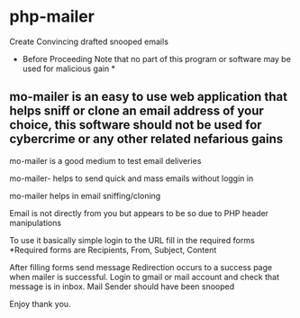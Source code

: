 # php-mailer
Create Convincing drafted snooped emails

* Before Proceeding Note that no part of this program or software may be used for malicious gain *

mo-mailer is an easy to use web application that helps sniff or clone an email address of your choice, this software should not be used for cybercrime or any other related nefarious gains
----------------------------------------------------------------------------------------------------
mo-mailer is a good medium to test email deliveries 

mo-mailer- helps to send quick and mass emails without loggin in

mo-mailer helps in email sniffing/cloning

Email is not directly from you but appears to be so due to PHP header manipulations


To use it basically simple login to the URL fill in the required forms
*Required forms are Recipients, From, Subject, Content

After filling forms send message 
Redirection occurs to a success page when mailer is successful.
Login to gmail or mail account and check that message is in inbox.
Mail Sender should have been snooped

Enjoy thank you.
